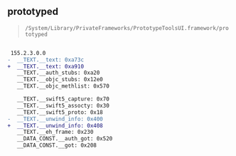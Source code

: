 ## prototyped

> `/System/Library/PrivateFrameworks/PrototypeToolsUI.framework/prototyped`

```diff

 155.2.3.0.0
-  __TEXT.__text: 0xa73c
+  __TEXT.__text: 0xa910
   __TEXT.__auth_stubs: 0xa20
   __TEXT.__objc_stubs: 0x12e0
   __TEXT.__objc_methlist: 0x570

   __TEXT.__swift5_capture: 0x70
   __TEXT.__swift5_assocty: 0x30
   __TEXT.__swift5_proto: 0x18
-  __TEXT.__unwind_info: 0x400
+  __TEXT.__unwind_info: 0x408
   __TEXT.__eh_frame: 0x230
   __DATA_CONST.__auth_got: 0x520
   __DATA_CONST.__got: 0x208

```
